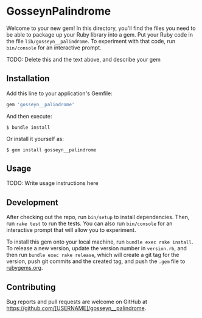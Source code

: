 # GosseynPalindrome

Welcome to your new gem! In this directory, you'll find the files you need to be able to package up your Ruby library into a gem. Put your Ruby code in the file `lib/gosseyn__palindrome`. To experiment with that code, run `bin/console` for an interactive prompt.

TODO: Delete this and the text above, and describe your gem

## Installation

Add this line to your application's Gemfile:

```ruby
gem 'gosseyn__palindrome'
```

And then execute:

    $ bundle install

Or install it yourself as:

    $ gem install gosseyn__palindrome

## Usage

TODO: Write usage instructions here

## Development

After checking out the repo, run `bin/setup` to install dependencies. Then, run `rake test` to run the tests. You can also run `bin/console` for an interactive prompt that will allow you to experiment.

To install this gem onto your local machine, run `bundle exec rake install`. To release a new version, update the version number in `version.rb`, and then run `bundle exec rake release`, which will create a git tag for the version, push git commits and the created tag, and push the `.gem` file to [rubygems.org](https://rubygems.org).

## Contributing

Bug reports and pull requests are welcome on GitHub at https://github.com/[USERNAME]/gosseyn__palindrome.
